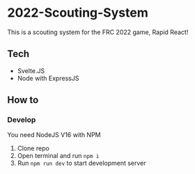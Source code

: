 # 2022-Scouting-System

This is a scouting system for the FRC 2022 game, Rapid React!

## Tech

-   Svelte.JS
-   Node with ExpressJS

## How to

### Develop

You need NodeJS V16 with NPM

1. Clone repo
2. Open terminal and run `npm i`
3. Run `npm run dev` to start development server
